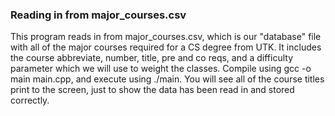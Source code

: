### Reading in from major_courses.csv ###

This program reads in from major_courses.csv, which is our "database" file with all of the major courses required for a CS degree from UTK.
It includes the course abbreviate, number, title, pre and co reqs, and a difficulty parameter which we will use to weight the classes.
Compile using gcc -o main main.cpp, and execute using ./main.
You will see all of the course titles print to the screen, just to show the data has been read in and stored correctly.
